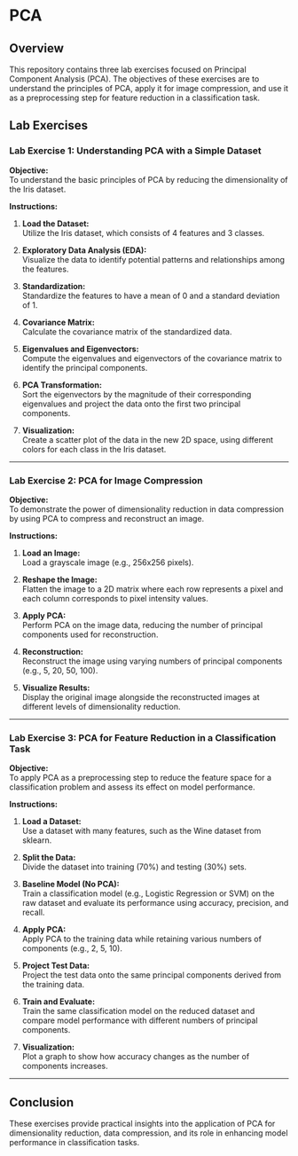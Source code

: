 
# PCA 

## Overview
This repository contains three lab exercises focused on Principal Component Analysis (PCA). The objectives of these exercises are to understand the principles of PCA, apply it for image compression, and use it as a preprocessing step for feature reduction in a classification task. 

## Lab Exercises

### Lab Exercise 1: Understanding PCA with a Simple Dataset
**Objective:**  
To understand the basic principles of PCA by reducing the dimensionality of the Iris dataset.

**Instructions:**
1. **Load the Dataset:**  
   Utilize the Iris dataset, which consists of 4 features and 3 classes.

2. **Exploratory Data Analysis (EDA):**  
   Visualize the data to identify potential patterns and relationships among the features.

3. **Standardization:**  
   Standardize the features to have a mean of 0 and a standard deviation of 1.

4. **Covariance Matrix:**  
   Calculate the covariance matrix of the standardized data.

5. **Eigenvalues and Eigenvectors:**  
   Compute the eigenvalues and eigenvectors of the covariance matrix to identify the principal components.

6. **PCA Transformation:**  
   Sort the eigenvectors by the magnitude of their corresponding eigenvalues and project the data onto the first two principal components.

7. **Visualization:**  
   Create a scatter plot of the data in the new 2D space, using different colors for each class in the Iris dataset.

---

### Lab Exercise 2: PCA for Image Compression
**Objective:**  
To demonstrate the power of dimensionality reduction in data compression by using PCA to compress and reconstruct an image.

**Instructions:**
1. **Load an Image:**  
   Load a grayscale image (e.g., 256x256 pixels).

2. **Reshape the Image:**  
   Flatten the image to a 2D matrix where each row represents a pixel and each column corresponds to pixel intensity values.

3. **Apply PCA:**  
   Perform PCA on the image data, reducing the number of principal components used for reconstruction.

4. **Reconstruction:**  
   Reconstruct the image using varying numbers of principal components (e.g., 5, 20, 50, 100).

5. **Visualize Results:**  
   Display the original image alongside the reconstructed images at different levels of dimensionality reduction.

---

### Lab Exercise 3: PCA for Feature Reduction in a Classification Task
**Objective:**  
To apply PCA as a preprocessing step to reduce the feature space for a classification problem and assess its effect on model performance.

**Instructions:**
1. **Load a Dataset:**  
   Use a dataset with many features, such as the Wine dataset from sklearn.

2. **Split the Data:**  
   Divide the dataset into training (70%) and testing (30%) sets.

3. **Baseline Model (No PCA):**  
   Train a classification model (e.g., Logistic Regression or SVM) on the raw dataset and evaluate its performance using accuracy, precision, and recall.

4. **Apply PCA:**  
   Apply PCA to the training data while retaining various numbers of components (e.g., 2, 5, 10).

5. **Project Test Data:**  
   Project the test data onto the same principal components derived from the training data.

6. **Train and Evaluate:**  
   Train the same classification model on the reduced dataset and compare model performance with different numbers of principal components.

7. **Visualization:**  
   Plot a graph to show how accuracy changes as the number of components increases.

---


## Conclusion
These exercises provide practical insights into the application of PCA for dimensionality reduction, data compression, and its role in enhancing model performance in classification tasks.
